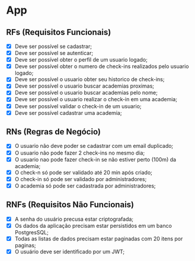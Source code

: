 # App

## RFs (Requisitos Funcionais)

- [X] Deve ser possível se cadastrar;
- [X] Deve ser possível se autenticar;
- [X] Deve ser possível obter o perfil de um usuario logado;
- [X] Deve ser possível obter o numero de check-ins realizados pelo usuario logado;
- [X] Deve ser possível o usuario obter seu historico de check-ins;
- [X] Deve ser possível o usuario buscar academias proximas;
- [X] Deve ser possível o usuario buscar academias pelo nome;
- [X] Deve ser possível o usuario realizar o check-in em uma academia;
- [X] Deve ser possível validar o check-in de um usuario;
- [X] Deve ser possível cadastrar uma academia;

## RNs (Regras de Negócio)

- [X] O usuario não deve poder se cadastrar com um email duplicado;
- [X] O usuario não pode fazer 2 check-ins no mesmo dia;
- [X] O usuario nao pode fazer check-in se não estiver perto (100m) da academia;
- [X] O check-n só pode ser validado até 20 min após criado;
- [X] O check-in só pode ser validado por administradores;
- [X] O academia só pode ser cadastrada por administradores;

## RNFs (Requisitos Não Funcionais)

- [X] A senha do usuário precusa estar criptografada;
- [X] Os dados da aplicação precisam estar persistidos em um banco PostgresSQL;
- [X] Todas as listas de dados precisam estar paginadas com 20 itens por paginas;
- [X] O usuário deve ser identificado por um JWT;
